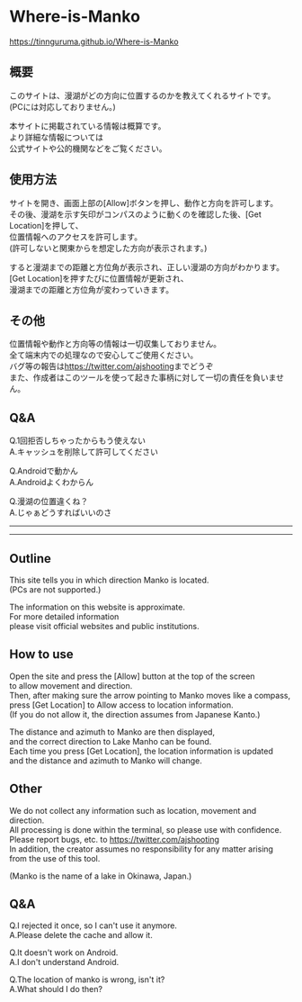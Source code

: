 # Where-is-Manko

<https://tinnguruma.github.io/Where-is-Manko>    

## 概要
このサイトは、漫湖がどの方向に位置するのかを教えてくれるサイトです。  
(PCには対応しておりません。)  

本サイトに掲載されている情報は概算です。  
より詳細な情報については  
公式サイトや公的機関などをご覧ください。 

## 使用方法
サイトを開き、画面上部の[Allow]ボタンを押し、動作と方向を許可します。  
その後、漫湖を示す矢印がコンパスのように動くのを確認した後、[Get Location]を押して、  
位置情報へのアクセスを許可します。  
(許可しないと関東からを想定した方向が表示されます。)  

すると漫湖までの距離と方位角が表示され、正しい漫湖の方向がわかります。  
[Get Location]を押すたびに位置情報が更新され、  
漫湖までの距離と方位角が変わっていきます。

## その他
位置情報や動作と方向等の情報は一切収集しておりません。  
全て端末内での処理なので安心してご使用ください。  
バグ等の報告は<https://twitter.com/ajshooting>までどうぞ  
また、作成者はこのツールを使って起きた事柄に対して一切の責任を負いません。  

## Q&A
Q.1回拒否しちゃったからもう使えない  
A.キャッシュを削除して許可してください  

Q.Androidで動かん  
A.Androidよくわからん  

Q.漫湖の位置違くね？  
A.じゃぁどうすればいいのさ  

-------------------------------------------------------
-------------------------------------------------------




## Outline
This site tells you in which direction Manko is located.  
(PCs are not supported.)  

The information on this website is approximate.  
For more detailed information   
please visit official websites and public institutions.  

## How to use
Open the site and press the [Allow] button at the top of the screen   
to allow movement and direction.  
Then, after making sure the arrow pointing to Manko moves like a compass,   
press [Get Location] to Allow access to location information.  
(If you do not allow it, the direction assumes from Japanese Kanto.)  

The distance and azimuth to Manko are then displayed,    
and the correct direction to Lake Manho can be found.   
Each time you press [Get Location], the location information is updated  
and the distance and azimuth to Manko will change.  

## Other
We do not collect any information such as location, movement and direction.  
All processing is done within the terminal, so please use with confidence.   
Please report bugs, etc. to <https://twitter.com/ajshooting>   
In addition, the creator assumes no responsibility for any matter arising from the use of this tool.  

(Manko is the name of a lake in Okinawa, Japan.)

## Q&A
Q.I rejected it once, so I can't use it anymore.  
A.Please delete the cache and allow it.  

Q.It doesn't work on Android.  
A.I don't understand Android.  

Q.The location of manko is wrong, isn't it?  
A.What should I do then?  
